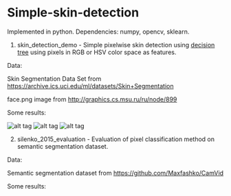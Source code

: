 # Simple-skin-detection

Implemented in python. Dependencies: numpy, opencv, sklearn.

1. skin_detection_demo - Simple pixelwise skin detection using [decision tree](http://scikit-learn.org/stable/modules/generated/sklearn.tree.DecisionTreeClassifier.html) using pixels in RGB or HSV color space as features.

Data:

Skin Segmentation Data Set from https://archive.ics.uci.edu/ml/datasets/Skin+Segmentation

face.png image from http://graphics.cs.msu.ru/ru/node/899

Some results:

![alt tag](https://github.com/mrgloom/Simple-skin-detection/blob/master/face.png)
![alt tag](https://github.com/mrgloom/Simple-skin-detection/blob/master/results/result_RGB.png) 
![alt tag](https://github.com/mrgloom/Simple-skin-detection/blob/master/results/result_HSV.png)

2. silenko_2015_evaluation - Evaluation of pixel classification method on semantic segmentation dataset.

Data:

Semantic segmentation dataset from https://github.com/Maxfashko/CamVid

Some results:
